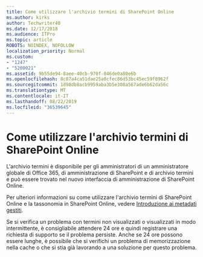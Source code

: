 ```yaml
---
title: Come utilizzare l'archivio termini di SharePoint Online
ms.author: kirks
author: Techwriter40
ms.date: 12/17/2018
ms.audience: ITPro
ms.topic: article
ROBOTS: NOINDEX, NOFOLLOW
localization_priority: Normal
ms.custom:
- "1247"
- "5200021"
ms.assetid: 9b55de94-8aee-40cb-970f-046de0a80e6b
ms.openlocfilehash: 8c87a4ca51dae25a0cfec86d53bc45ec59f8962f
ms.sourcegitcommit: 1d98db8acb9959aba3b5e308a567ade6b62da56c
ms.translationtype: MT
ms.contentlocale: it-IT
ms.lasthandoff: 08/22/2019
ms.locfileid: "36539645"
---
```

# <a name="how-to-use-the-sharepoint-online-term-store"></a>Come utilizzare l'archivio termini di SharePoint Online

L'archivio termini è disponibile per gli amministratori di un amministratore globale di Office 365, di amministrazione di SharePoint e di archivio termini e può essere trovato nel nuovo interfaccia di amministrazione di SharePoint Online.
  
Per ulteriori informazioni su come utilizzare l'archivio termini di SharePoint Online e la tassonomia in SharePoint Online, vedere [Introduzione ai metadati gestiti](https://go.microsoft.com/fwlink/?linkid=2044674&amp;clcid=0x409).
  
Se si verifica un problema con termini non visualizzati o visualizzati in modo intermittente, è consigliabile attendere 24 ore e quindi registrare una richiesta di supporto se il problema persiste. Anche se 24 ore possono essere lunghe, è possibile che si verifichi un problema di memorizzazione nella cache o che si stia già lavorando a una soluzione per questo problema.
  